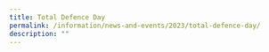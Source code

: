 ```yaml
---
title: Total Defence Day
permalink: /information/news-and-events/2023/total-defence-day/
description: ""
---
```

